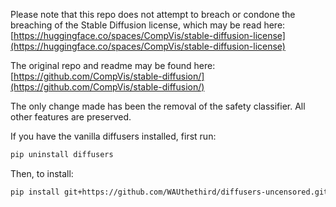 Please note that this repo does not attempt to breach or condone the breaching of the Stable Diffusion license, which may be read here: [https://huggingface.co/spaces/CompVis/stable-diffusion-license](https://huggingface.co/spaces/CompVis/stable-diffusion-license)

The original repo and readme may be found here: [https://github.com/CompVis/stable-diffusion/](https://github.com/CompVis/stable-diffusion/)

The only change made has been the removal of the safety classifier. All other features are preserved.


If you have the vanilla diffusers installed, first run:
```bash
pip uninstall diffusers
```

Then, to install:
```bash
pip install git+https://github.com/WAUthethird/diffusers-uncensored.git
```